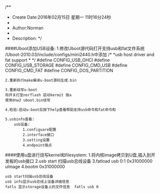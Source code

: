 /**
* Create Date:2016年02月15日 星期一 11时16分24秒
* 
* Author:Norman
* 
* Description: 
*/

####Uboot添加USB设备:
    1.修改Uboot源代码打开支持usb和fat文件系统
    /Uboot-2010.03/include/configs/mini2440.h中添加
    /*
    *usb host driver and fat support
    * */
    #define CONFIG_USB_OHCI
    #define CONFIG_USB_STORAGE
    #define CONFIG_CMD_USB
    #define CONFIG_CMD_FAT
    #define CONFIG_DOS_PARTITION

    2.重新执行make编译u-boot源码生成.bin

    3.重新烧写u-boot
    将开关打至norflash 启动kermit 按a 
    使用dnw2 uboot.bin烧写

    4.检验:启动u-boot后按下help查看帮助支持usb命令和fat命令和

    5.usbinfo查看:
        usb设备:
            1.configuare配置
            2.interface接口
            3.setting设置
            4.endpoint端点

####使用u盘进行烧写kernel和filesystem:
    1.将内核image拷贝到U盘,插入到开发板的usb接口
    2.usb start 扫描usb总线设备
    3.fatload usb 0:1 0x31000000 uImage
    4.bootm 0x31000000

    usb start扫描usb总线设备
    usb info显示usb总线上设备详细信息
    fatls 显示storage设备上的文件信息  fatls usb 0
